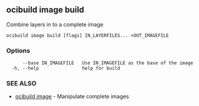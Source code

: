 ## ocibuild image build

Combine layers in to a complete image

```
ocibuild image build [flags] IN_LAYERFILES... >OUT_IMAGEFILE
```

### Options

```
      --base IN_IMAGEFILE   Use IN_IMAGEFILE as the base of the image
  -h, --help                help for build
```

### SEE ALSO

* [ocibuild image](ocibuild_image.md)	 - Manipulate complete images

